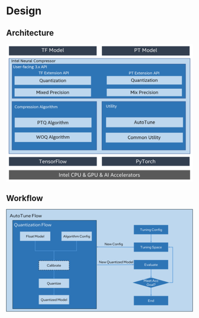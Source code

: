 Design
=====

## Architecture

<a target="_blank" href="imgs/architecture.png">
  <img src="imgs/architecture.png" alt="Architecture">
</a>

## Workflow

<a target="_blank" href="imgs/workflow.png">
  <img src="imgs/workflow.png" alt="Workflow">
</a>